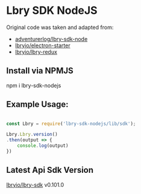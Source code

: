# Lbry SDK NodeJS

Original code was taken and adapted from:
- [adventurerlog/lbry-sdk-node](https://github.com/adventurerlog/lbry-sdk-node)
- [lbryio/electron-starter](https://github.com/lbryio/electron-starter)
- [lbryio/lbry-redux](https://github.com/lbryio/lbry-redux/blob/master/dist/bundle.es.js#L1014)

## Install via NPMJS
npm i lbry-sdk-nodejs

## Example Usage:

```javascript

const Lbry = require('lbry-sdk-nodejs/lib/sdk');

Lbry.Lbry.version()
.then(output => {
    console.log(output)
})

```
## Latest Api Sdk Version
[lbryio/lbry-sdk](https://github.com/lbryio/lbry-sdk) v0.101.0
